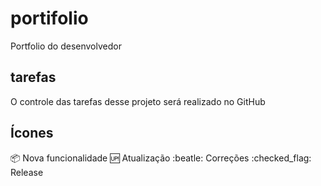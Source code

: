 # portifolio
Portfolio do desenvolvedor

## tarefas

O controle das tarefas desse projeto será realizado no GitHub

## Ícones

:package: Nova funcionalidade
:up: Atualização
:beatle: Correções
:checked_flag: Release
